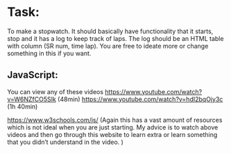 
# Task:
To make a stopwatch. It should basically have functionality that it starts, stop and it has a log to keep track of laps. The log should be an HTML table with column (SR num, time lap). You are free to ideate more or change something in this if you want.

## JavaScript:
You can view any of these videos 
https://www.youtube.com/watch?v=W6NZfCO5SIk (48min)
https://www.youtube.com/watch?v=hdI2bqOjy3c (1h 40min)


https://www.w3schools.com/js/ (Again this has a vast amount of resources which is not ideal when you are just starting. My advice is to watch above videos and then go through this website to learn extra or learn something that you didn’t understand in the video. )
